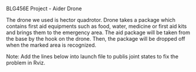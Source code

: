 BLG456E Project - Aider Drone

The drone we used is hector quadrotor. 
Drone takes a package which contains first aid equipments such as food, water, medicine or first aid kits and brings them to the emergency area. The aid package will be taken from the base by the hook on the drone. Then, the package will be dropped off when the marked area is recognized.


 Note: Add the lines below into launch file to publis joint states to fix the problem in Rviz.
 
 <!-- For non-fixed joints publish joint states -->
  <node name="joint_state_publisher" pkg="joint_state_publisher" type="joint_state_publisher" ></node>
